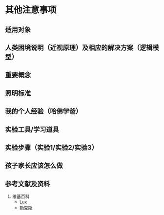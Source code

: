 # 其他注意事项

## 适用对象

## 人类困境说明（近视原理）及相应的解决方案（逻辑模型）

## 重要概念

## 照明标准

## 我的个人经验（哈佛学爸）

## 实验工具/学习道具

## 实验步骤（实验1/实验2/实验3）

## 孩子家长应该怎么做

## 参考文献及资料

1. 维基百科
	- [Lux](https://en.wikipedia.org/wiki/Lux)
	- [勒克斯](https://zh.wikipedia.org/wiki/%E5%8B%92%E5%85%8B%E6%96%AF)


